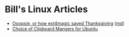 # Bill's Linux Articles


* [Ooopsie, or how ext4magic saved Thanksgiving](./ext4magic.html) ([md](./ext4magic.md))
* [Choice of Clipboard Mangers for Ubuntu](Clipboards.html)
